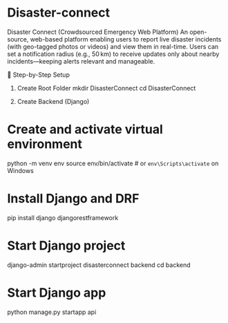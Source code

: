 # Disaster-connect

Disaster Connect (Crowdsourced Emergency Web Platform) An open-source, web-based platform enabling users to report live disaster incidents (with geo-tagged photos or videos) and view them in real-time. Users can set a notification radius (e.g., 50 km) to receive updates only about nearby incidents—keeping alerts relevant and manageable.

🔧 Step-by-Step Setup

1.  Create Root Folder
    mkdir DisasterConnect
    cd DisasterConnect

2.  Create Backend (Django)

# Create and activate virtual environment

python -m venv env
source env/bin/activate # or `env\Scripts\activate` on Windows

# Install Django and DRF

pip install django djangorestframework

# Start Django project

django-admin startproject disasterconnect backend
cd backend

# Start Django app

python manage.py startapp api
